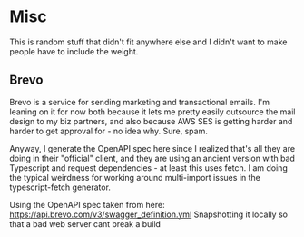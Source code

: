 # Misc

This is random stuff that didn't fit anywhere else and I didn't want to make people have to include the weight.

## Brevo

Brevo is a service for sending marketing and transactional emails.  I'm leaning on it for now both because it
lets me pretty easily outsource the mail design to my biz partners, and also because AWS SES is getting harder and
harder to get approval for - no idea why.  Sure, spam.

Anyway, I generate the OpenAPI spec here since I realized that's all they are doing in their "official" client,
and they are using an ancient version with bad Typescript and request dependencies - at least this uses fetch.  I
am doing the typical weirdness for working around multi-import issues in the typescript-fetch generator.

Using the OpenAPI spec taken from here: https://api.brevo.com/v3/swagger_definition.yml
Snapshotting it locally so that a bad web server cant break a build